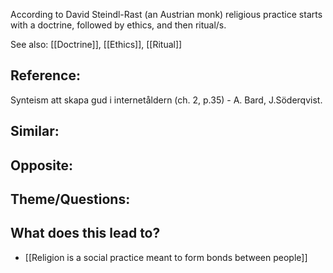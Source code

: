 According to David Steindl-Rast (an Austrian monk) religious practice starts with a doctrine, followed by ethics, and then ritual/s.

See also: [[Doctrine]], [[Ethics]], [[Ritual]]

## Reference:

Synteism att skapa gud i internetåldern (ch. 2, p.35) - A. Bard, J.Söderqvist.

## Similar:

## Opposite: 

## Theme/Questions:

## What does this lead to?
- [[Religion is a social practice meant to form bonds between people]]